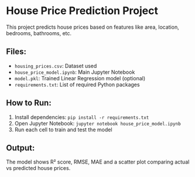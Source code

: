 # House Price Prediction Project

This project predicts house prices based on features like area, location, bedrooms, bathrooms, etc.

## Files:
- `housing_prices.csv`: Dataset used
- `house_price_model.ipynb`: Main Jupyter Notebook
- `model.pkl`: Trained Linear Regression model (optional)
- `requirements.txt`: List of required Python packages

## How to Run:
1. Install dependencies: `pip install -r requirements.txt`
2. Open Jupyter Notebook: `jupyter notebook house_price_model.ipynb`
3. Run each cell to train and test the model

## Output:
The model shows R² score, RMSE, MAE and a scatter plot comparing actual vs predicted house prices.
